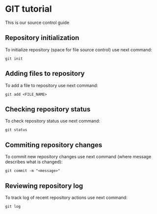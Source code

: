 # GIT tutorial

This is our source control guide


## Repository initialization

To initialize repository (space for file source control) use next command: 

```
git init
```

## Adding files to repository

To add a file to repository use next command:

```
git add <FILE_NAME>
```

## Checking repository status

To check repository status use next command:

```
git status
```

## Commiting repository changes

To commit new repository changes use next command (where message describes what is changed):

```
git commit -m "<message>"
```

## Reviewing repository log

To track log of recent repository actions use next command:

```
git log
```

